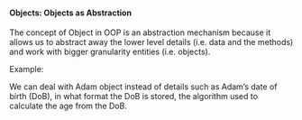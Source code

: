 <link rel="stylesheet" href="{{baseUrl}}/css/textbook.css">

<div class="website-content">

#### Objects: Objects as Abstraction

<div id="main">

The concept of Object in OOP is an abstraction mechanism because it allows us to abstract away the lower level details (i.e. data and the methods) and work with bigger granularity entities (i.e. objects).

<tip-box>

Example:

We can deal with Adam object instead of details such as Adam’s date of birth (DoB), in what format the DoB is stored, the algorithm used to calculate the age from the DoB.

</tip-box>

<!-- extras ------------------------------------------------------------------------------------ -->

<panel header=":paperclip: Extras" expandable type="seamless" expanded>

  <panel header=":mortar_board: Learning Outcomes" expandable type="seamless">
    <include src="exercises.md" />
  </panel>

  <panel header=":package: Resources" expandable type="seamless">
    <include src="resources.md" />
  </panel>

</panel>

</div>
</div>
